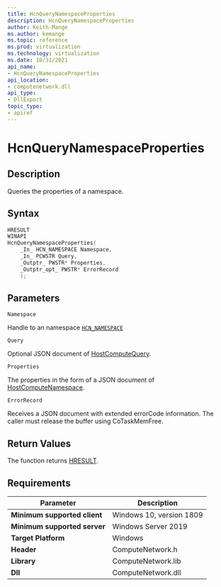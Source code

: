 ```yaml
---
title: HcnQueryNamespaceProperties
description: HcnQueryNamespaceProperties
author: Keith-Mange
ms.author: kemange
ms.topic: reference
ms.prod: virtualization
ms.technology: virtualization
ms.date: 10/31/2021
api_name:
- HcnQueryNamespaceProperties
api_location:
- computenetwork.dll
api_type:
- DllExport
topic_type:
- apiref
---
```

# HcnQueryNamespaceProperties

## Description

Queries the properties of a namespace.

## Syntax

```cpp
HRESULT
WINAPI
HcnQueryNamespaceProperties(
    _In_ HCN_NAMESPACE Namespace,
    _In_ PCWSTR Query,
    _Outptr_ PWSTR* Properties,
    _Outptr_opt_ PWSTR* ErrorRecord
    );
```

## Parameters

`Namespace`

Handle to an namespace [`HCN_NAMESPACE`](./HCN_NAMESPACE.md)

`Query`

Optional JSON document of [HostComputeQuery](./../HNS_Schema.md#HostComputeQuery).

`Properties`

The properties in the form of a JSON document of [HostComputeNamespace](./../HNS_Schema.md#HostComputeNamespace).

`ErrorRecord`

Receives a JSON document with extended errorCode information. The caller must release the buffer using CoTaskMemFree.

## Return Values

The function returns [HRESULT](./HCNHResult.md).

## Requirements

|Parameter|Description|
|---|---|
| **Minimum supported client** | Windows 10, version 1809 |
| **Minimum supported server** | Windows Server 2019 |
| **Target Platform** | Windows |
| **Header** | ComputeNetwork.h |
| **Library** | ComputeNetwork.lib |
| **Dll** | ComputeNetwork.dll |



